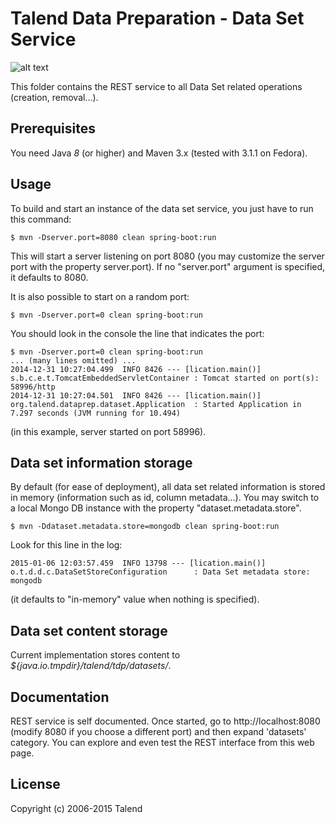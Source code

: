 # Talend Data Preparation - Data Set Service
![alt text](http://www.talend.com/sites/all/themes/talend_responsive/images/logo.png "Talend")

This folder contains the REST service to all Data Set related operations (creation, removal...).

## Prerequisites

You need Java *8* (or higher) and Maven 3.x (tested with 3.1.1 on Fedora).

## Usage
To build and start an instance of the data set service, you just have to run this command:
```
$ mvn -Dserver.port=8080 clean spring-boot:run
```
This will start a server listening on port 8080 (you may customize the server port with the property server.port).
If no "server.port" argument is specified, it defaults to 8080.

It is also possible to start on a random port:
```
$ mvn -Dserver.port=0 clean spring-boot:run
```
You should look in the console the line that indicates the port:
```
$ mvn -Dserver.port=0 clean spring-boot:run
... (many lines omitted) ...
2014-12-31 10:27:04.499  INFO 8426 --- [lication.main()] s.b.c.e.t.TomcatEmbeddedServletContainer : Tomcat started on port(s): 58996/http
2014-12-31 10:27:04.501  INFO 8426 --- [lication.main()] org.talend.dataprep.dataset.Application  : Started Application in 7.297 seconds (JVM running for 10.494)
```
(in this example, server started on port 58996).

## Data set information storage

By default (for ease of deployment), all data set related information is stored in memory (information such as id, column metadata...).
You may switch to a local Mongo DB instance with the property "dataset.metadata.store".
```
$ mvn -Ddataset.metadata.store=mongodb clean spring-boot:run
```
Look for this line in the log:
```
2015-01-06 12:03:57.459  INFO 13798 --- [lication.main()] o.t.d.d.c.DataSetStoreConfiguration      : Data Set metadata store: mongodb
```
(it defaults to "in-memory" value when nothing is specified).

## Data set content storage
Current implementation stores content to <i>${java.io.tmpdir}/talend/tdp/datasets/</i>.

## Documentation
REST service is self documented. Once started, go to http://localhost:8080 (modify 8080 if you choose a different port)
and then expand 'datasets' category. You can explore and even test the REST interface from this web page.

## License

Copyright (c) 2006-2015 Talend
